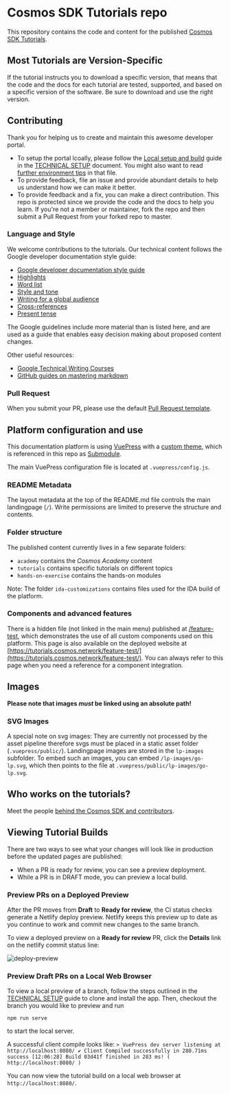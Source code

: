 # Cosmos SDK Tutorials repo

This repository contains the code and content for the published [Cosmos SDK Tutorials](https://tutorials.cosmos.network/).



## Most Tutorials are Version-Specific

If the tutorial instructs you to download a specific version, that means that the code and the docs for each tutorial are tested, supported, and based on a specific version of the software. Be sure to download and use the right version.


## Contributing

Thank you for helping us to create and maintain this awesome developer portal.

- To setup the portal lcoally, please follow the [Local setup and build](TECHNICAL-SETUP.md#local-setup-and-build) guide in the [TECHNICAL SETUP](TECHNICAL-SETUP.md) document. You might also want to read [further environment tips](TECHNICAL_SETUP.md#Environments) in that file.
- To provide feedback, file an issue and provide abundant details to help us understand how we can make it better.
- To provide feedback and a fix, you can make a direct contribution. This repo is protected since we provide the code and the docs to help you learn. If you're not a member or maintainer, fork the repo and then submit a Pull Request from your forked repo to master.

### Language and Style

We welcome contributions to the tutorials. Our technical content follows the Google developer documentation style guide:

- [Google developer documentation style guide](https://developers.google.com/style)
- [Highlights](https://developers.google.com/style/highlights)
- [Word list](https://developers.google.com/style/word-list)
- [Style and tone](https://developers.google.com/style/tone)
- [Writing for a global audience](https://developers.google.com/style/translation)
- [Cross-references](https://developers.google.com/style/cross-references)
- [Present tense](https://developers.google.com/style/tense)

The Google guidelines include more material than is listed here, and are used as a guide that enables easy decision making about proposed content changes.

Other useful resources:

- [Google Technical Writing Courses](https://developers.google.com/tech-writing)
- [GitHub guides on mastering markdown](https://docs.github.com/en/get-started/writing-on-github/getting-started-with-writing-and-formatting-on-github/basic-writing-and-formatting-syntax)

### Pull Request

When you submit your PR, please use the default [Pull Request template](/.github/pull_request_template.md).


## Platform configuration and use

This documentation platform is using [VuePress](https://vuepress.vuejs.org/) with a [custom theme](https://github.com/b9lab/vuepress-theme-cosmos/tree/b9lab-theme-updates), which is referenced in this repo as [Submodule](https://git-scm.com/book/en/v2/Git-Tools-Submodules).

The main VuePress configuration file is located at `.vuepress/config.js`.

### README Metadata

The layout metadata at the top of the README.md file controls the main landingpage (`/`). Write permissions are limited to preserve the structure and contents.

### Folder structure

The published content currently lives in a few separate folders:

- `academy` contains the _Cosmos Academy_ content
- `tutorials` contains specific tutorials on different topics
- `hands-on-exercise` contains the hands-on modules

Note: The folder `ida-customizations` contains files used for the IDA build of the platform.


### Components and advanced features

There is a hidden file (not linked in the main menu) published at [/feature-test](/feature-test/index.md), which demonstrates the use of all custom components used on this platform. This page is also available on the deployed website at [https://tutorials.cosmos.network/feature-test/](https://tutorials.cosmos.network/feature-test/). You can always refer to this page when you need a reference for a component integration.


## Images

**Please note that images _must_ be linked using an absolute path!**

### SVG Images

A special note on svg images: They are currently not processed by the asset pipeline therefore svgs must be placed in a static asset folder (`.vuepress/public/`). Landingpage images are stored in the `lp-images` subfolder. To embed such an images, you can embed `/lp-images/go-lp.svg`, which then points to the file at `.vuepress/public/lp-images/go-lp.svg`.


## Who works on the tutorials?

Meet the people [behind the Cosmos SDK and contributors](https://github.com/cosmos/sdk-tutorials/graphs/contributors).


## Viewing Tutorial Builds

There are two ways to see what your changes will look like in production before the updated pages are published:

- When a PR is ready for review, you can see a preview deployment.
- While a PR is in DRAFT mode, you can preview a local build.

### Preview PRs on a Deployed Preview

After the PR moves from **Draft** to **Ready for review**, the CI status checks generate a Netlify deploy preview. Netlify keeps this preview up to date as you continue to work and commit new changes to the same branch.

To view a deployed preview on a **Ready for review** PR, click the **Details** link on the netlify commit status line:

![deploy-preview](./deploy-preview.png)

### Preview Draft PRs on a Local Web Browser

To view a local preview of a branch, follow the steps outlined in the [TECHNICAL SETUP](TECHNICAL-SETUP.md) guide to clone and install the app. Then, checkout the branch you would like to preview and run

```
npm run serve
```

to start the local server.

A successful client compile looks like: `> VuePress dev server listening at http://localhost:8080/ ✔ Client Compiled successfully in 280.71ms success [12:06:28] Build 03d41f finished in 283 ms! ( http://localhost:8080/ )`

You can now view the tutorial build on a local web browser at `http://localhost:8080/`.
